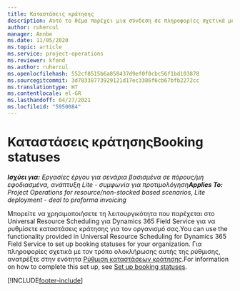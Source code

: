 ```yaml
---
title: Καταστάσεις κράτησης
description: Αυτό το θέμα παρέχει μια σύνδεση σε πληροφορίες σχετικά με τον τρόπο ρύθμισης καταστάσεων κράτησης για το Project Operations.
author: ruhercul
manager: Annbe
ms.date: 11/05/2020
ms.topic: article
ms.service: project-operations
ms.reviewer: kfend
ms.author: ruhercul
ms.openlocfilehash: 552cf8515b6a858437d9ef0f0cbc56f1bd103878
ms.sourcegitcommit: 3d78338773929121d17ec3386f6cb67bfb2272cc
ms.translationtype: HT
ms.contentlocale: el-GR
ms.lasthandoff: 04/27/2021
ms.locfileid: "5950084"
---
```

# <a name="booking-statuses"></a><span data-ttu-id="28bdb-103">Καταστάσεις κράτησης</span><span class="sxs-lookup"><span data-stu-id="28bdb-103">Booking statuses</span></span>

<span data-ttu-id="28bdb-104">_**Ισχύει για:** Εργασίες έργου για σενάρια βασισμένα σε πόρους/μη εφοδιασμένα, ανάπτυξη Lite - συμφωνία για προτιμολόγηση_</span><span class="sxs-lookup"><span data-stu-id="28bdb-104">_**Applies To:** Project Operations for resource/non-stocked based scenarios, Lite deployment - deal to proforma invoicing_</span></span>

<span data-ttu-id="28bdb-105">Μπορείτε να χρησιμοποιήσετε τη λειτουργικότητα που παρέχεται στο Universal Resource Scheduling για Dynamics 365 Field Service για να ρυθμίσετε καταστάσεις κράτησης για τον οργανισμό σας.</span><span class="sxs-lookup"><span data-stu-id="28bdb-105">You can use the functionality provided in Universal Resource Scheduling for Dynamics 365 Field Service to set up booking statuses for your organization.</span></span> <span data-ttu-id="28bdb-106">Για πληροφορίες σχετικά με τον τρόπο ολοκλήρωσης αυτής της ρύθμισης, ανατρέξτε στην ενότητα [Ρύθμιση καταστάσεων κράτησης](/dynamics365/field-service/set-up-booking-statuses).</span><span class="sxs-lookup"><span data-stu-id="28bdb-106">For information on how to complete this set up, see [Set up booking statuses](/dynamics365/field-service/set-up-booking-statuses).</span></span>


[!INCLUDE[footer-include](../includes/footer-banner.md)]